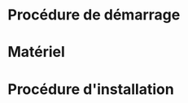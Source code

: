Procédure de démarrage
==================

Matériel
==================

Procédure d'installation
==================
